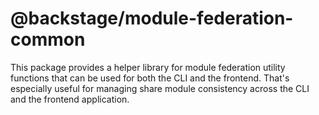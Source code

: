 # @backstage/module-federation-common

This package provides a helper library for module federation utility functions
that can be used for both the CLI and the frontend.
That's especially useful for managing share module consistency across the CLI and the frontend application.
